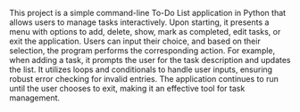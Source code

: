 This project is a simple command-line To-Do List application in Python that allows users to manage tasks interactively. Upon starting, it presents a menu with options to add, delete, show, mark as completed, edit tasks, or exit the application. Users can input their choice, and based on their selection, the program performs the corresponding action. For example, when adding a task, it prompts the user for the task description and updates the list. It utilizes loops and conditionals to handle user inputs, ensuring robust error checking for invalid entries. The application continues to run until the user chooses to exit, making it an effective tool for task management.
